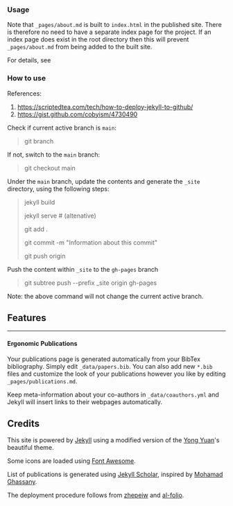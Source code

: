 ### Usage

Note that `_pages/about.md` is built to `index.html` in the published site. There is therefore no need to have a separate index page for the project. If an index page does exist in the root directory then this will prevent `_pages/about.md` from being added to the built site.

For details, see 



### How to use



References:

1. https://scriptedtea.com/tech/how-to-deploy-jekyll-to-github/
2. https://gist.github.com/cobyism/4730490

Check if current active branch is `main`:

> git branch

If not, switch to the `main` branch:

> git checkout main

Under the `main` branch, update the contents and generate the `_site` directory, using the following steps:

> jekyll build
>
> jekyll serve # (altenative)
>
> git add .
>
> git commit -m "Information about this commit"
>
> git push origin

Push the content within `_site`  to the `gh-pages` branch

> git subtree push --prefix _site origin gh-pages

Note: the above command will not change the current active branch.

## Features

---

#### Ergonomic Publications

Your publications page is generated automatically from your BibTex bibliography. Simply edit `_data/papers.bib`. You can also add new `*.bib` files and customize the look of your publications however you like by editing `_pages/publications.md`.

Keep meta-information about your co-authors in `_data/coauthors.yml` and Jekyll will insert links to their webpages automatically.

## Credits

This site is powered by [Jekyll](https://jekyllrb.com/) using a modified version of the [Yong Yuan](http://yongyuan.name/)'s beautiful theme.

Some icons are loaded using [Font Awesome](http://fontawesome.io/).

List of publications is generated using [Jekyll Scholar](https://github.com/inukshuk/jekyll-scholar), inspired by [Mohamad Ghassany](https://www.mghassany.com/publications/).

The deployment procedure follows from [zhepeiw](http://zhepeiw.com/2018/12/23/blog1.html) and [al-folio](https://github.com/alshedivat/al-folio).
